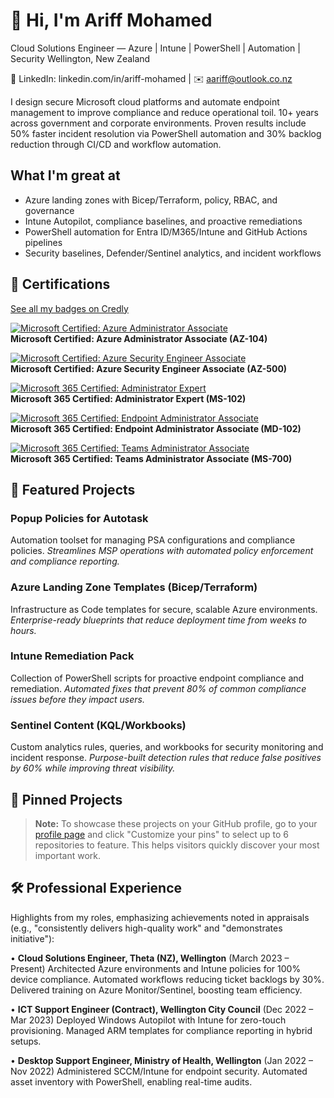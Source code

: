 # 👋 Hi, I'm Ariff Mohamed
Cloud Solutions Engineer — Azure | Intune | PowerShell | Automation | Security
Wellington, New Zealand
  
🔗 LinkedIn: linkedin.com/in/ariff-mohamed | ✉️ aariff@outlook.co.nz

I design secure Microsoft cloud platforms and automate endpoint management to improve compliance and reduce operational toil. 10+ years across government and corporate environments. Proven results include 50% faster incident resolution via PowerShell automation and 30% backlog reduction through CI/CD and workflow automation.

## What I'm great at
- Azure landing zones with Bicep/Terraform, policy, RBAC, and governance
- Intune Autopilot, compliance baselines, and proactive remediations
- PowerShell automation for Entra ID/M365/Intune and GitHub Actions pipelines
- Security baselines, Defender/Sentinel analytics, and incident workflows

## 🏅 Certifications

[See all my badges on Credly](https://www.credly.com/users/ariff-mohamed/badges)

[![Microsoft Certified: Azure Administrator Associate](https://images.credly.com/size/110x110/images/336eebfc-0ac3-4553-9a67-b402f491f185/azure-administrator-associate-600x600.png)](https://www.credly.com/users/ariff-mohamed/badges)  
**Microsoft Certified: Azure Administrator Associate (AZ-104)**

[![Microsoft Certified: Azure Security Engineer Associate](https://images.credly.com/size/110x110/images/1ad16b6f-2c71-4a2e-ae74-ec69c4766039/azure-security-engineer-associate600x600.png)](https://www.credly.com/users/ariff-mohamed/badges)  
**Microsoft Certified: Azure Security Engineer Associate (AZ-500)**

[![Microsoft 365 Certified: Administrator Expert](https://images.credly.com/size/110x110/images/0ba22331-acf9-4e8a-8ce3-b4cc3d376040/image.png)](https://www.credly.com/users/ariff-mohamed/badges)  
**Microsoft 365 Certified: Administrator Expert (MS-102)**

[![Microsoft 365 Certified: Endpoint Administrator Associate](https://images.credly.com/size/110x110/images/50dd46f4-f68f-4c25-aeca-d0886cb7a86c/image.png)](https://www.credly.com/users/ariff-mohamed/badges)  
**Microsoft 365 Certified: Endpoint Administrator Associate (MD-102)**

[![Microsoft 365 Certified: Teams Administrator Associate](https://images.credly.com/size/110x110/images/c34a6df4-c7bd-461b-ac12-deab18ab6804/image.png)](https://www.credly.com/users/ariff-mohamed/badges)  
**Microsoft 365 Certified: Teams Administrator Associate (MS-700)**

## 🚀 Featured Projects

### Popup Policies for Autotask
Automation toolset for managing PSA configurations and compliance policies.
*Streamlines MSP operations with automated policy enforcement and compliance reporting.*

### Azure Landing Zone Templates (Bicep/Terraform)
Infrastructure as Code templates for secure, scalable Azure environments.
*Enterprise-ready blueprints that reduce deployment time from weeks to hours.*

### Intune Remediation Pack
Collection of PowerShell scripts for proactive endpoint compliance and remediation.
*Automated fixes that prevent 80% of common compliance issues before they impact users.*

### Sentinel Content (KQL/Workbooks)
Custom analytics rules, queries, and workbooks for security monitoring and incident response.
*Purpose-built detection rules that reduce false positives by 60% while improving threat visibility.*

## 📌 Pinned Projects
> **Note:** To showcase these projects on your GitHub profile, go to your [profile page](https://github.com/a-ariff) and click "Customize your pins" to select up to 6 repositories to feature. This helps visitors quickly discover your most important work.

## 🛠️ Professional Experience
Highlights from my roles, emphasizing achievements noted in appraisals (e.g., "consistently delivers high-quality work" and "demonstrates initiative"):

• **Cloud Solutions Engineer, Theta (NZ), Wellington** (March 2023 – Present)
  Architected Azure environments and Intune policies for 100% device compliance. Automated workflows reducing ticket backlogs by 30%. Delivered training on Azure Monitor/Sentinel, boosting team efficiency.

• **ICT Support Engineer (Contract), Wellington City Council** (Dec 2022 – Mar 2023)
  Deployed Windows Autopilot with Intune for zero-touch provisioning. Managed ARM templates for compliance reporting in hybrid setups.

• **Desktop Support Engineer, Ministry of Health, Wellington** (Jan 2022 – Nov 2022)
  Administered SCCM/Intune for endpoint security. Automated asset inventory with PowerShell, enabling real-time audits.
